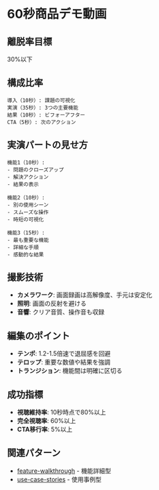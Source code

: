 # 60秒商品デモ動画

## 離脱率目標
30%以下

## 構成比率
```
導入（10秒）: 課題の可視化
実演（35秒）: 3つの主要機能
結果（10秒）: ビフォーアフター
CTA（5秒）: 次のアクション
```

## 実演パートの見せ方
```
機能1（10秒）:
- 問題のクローズアップ
- 解決アクション
- 結果の表示

機能2（10秒）:
- 別の使用シーン
- スムーズな操作
- 時短の可視化

機能3（15秒）:
- 最も重要な機能
- 詳細な手順
- 感動的な結果
```

## 撮影技術
- **カメラワーク**: 画面録画は高解像度、手元は安定化
- **照明**: 画面の反射を避ける
- **音響**: クリア音質、操作音も収録

## 編集のポイント
- **テンポ**: 1.2-1.5倍速で退屈感を回避
- **テロップ**: 重要な数値や結果を強調
- **トランジション**: 機能間は明確に区切る

## 成功指標
- **視聴維持率**: 10秒時点で80%以上
- **完全視聴率**: 60%以上
- **CTA移行率**: 5%以上

## 関連パターン
- [feature-walkthrough](../60sec-ads/feature-walkthrough.md) - 機能詳細型
- [use-case-stories](../60sec-ads/use-case-stories.md) - 使用事例型